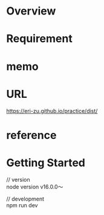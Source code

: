 # Overview

# Requirement

# memo

# URL

https://eri-zu.github.io/practice/dist/

# reference

# Getting Started

// version<br>
node version v16.0.0〜

// development<br>
npm run dev

